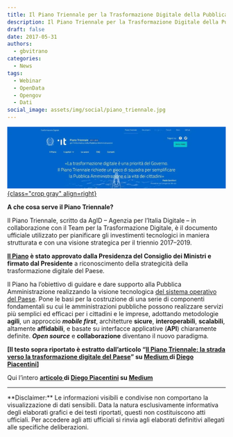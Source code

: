 ```yaml
---
title: Il Piano Triennale per la Trasformazione Digitale della Pubblica Amministrazione
description: Il Piano Triennale per la Trasformazione Digitale della Pubblica Amministrazione
draft: false
date: 2017-05-31
authors:
  - gbvitrano
categories:
  - News
tags:
  - Webinar
  - OpenData
  - Opengov
  - Dati
social_image: assets/img/social/piano_triennale.jpg  
--- 
```

<style>
.md-typeset code { background-color: #fff0;}  
.md-typeset pre>code { background-color: #fff0;}  
</style>
[![p-triennale](piano_triennale.jpg "Il Piano Triennale per la Trasformazione Digitale della Pubblica Amministrazione" ){class="crop gray" align=right}](index.md)

**A che cosa serve il Piano Triennale?**

Il Piano Triennale, scritto da AgID – Agenzia per l’Italia Digitale – in collaborazione con il Team per la Trasformazione Digitale, è il documento ufficiale utilizzato per pianificare gli investimenti tecnologici in maniera strutturata e con una visione strategica per il triennio 2017–2019.

**[Il Piano](https://pianotriennale-ict.readthedocs.io/it/latest/) è stato approvato dalla Presidenza del Consiglio dei Ministri e firmato dal Presidente** a riconoscimento della strategicità della <!-- more -->trasformazione digitale del Paese.

Il Piano ha l’obiettivo di guidare e dare supporto alla Pubblica Amministrazione realizzando la visione tecnologica [del sistema operativo del Paese](https://medium.com/team-per-la-trasformazione-digitale/nuovo-sistema-operativo-paese-competenze-tecnologiche-programmi-be0d71b3f84b). Pone le basi per la costruzione di una serie di componenti fondamentali su cui le amministrazioni pubbliche possono realizzare servizi più semplici ed efficaci per i cittadini e le imprese, adottando metodologie **agili**, un approccio **_mobile first_**, architetture **sicure**, **interoperabili**, **scalabili**, altamente **affidabili**, e basate su interfacce applicative (**API**) chiaramente definite. **_Open source_** e **collaborazione** diventano il nuovo paradigma.

**[Il testo sopra riportato è estratto dall’articolo “[Il Piano Triennale: la strada verso la trasformazione digitale del Paese](https://medium.com/team-per-la-trasformazione-digitale/piano-triennale-trasformazione-digitale-pubblica-amministrazione-linee-guida-design-sviluppo-open-source-a54e27d55be9)” su [Medium ](https://medium.com/team-per-la-trasformazione-digitale/piano-triennale-trasformazione-digitale-pubblica-amministrazione-linee-guida-design-sviluppo-open-source-a54e27d55be9)di [Diego Piacentini](https://medium.com/@diegopia)]**

Qui l’intero **[articolo ](https://medium.com/team-per-la-trasformazione-digitale/piano-triennale-trasformazione-digitale-pubblica-amministrazione-linee-guida-design-sviluppo-open-source-a54e27d55be9)di [Diego Piacentini](https://medium.com/@diegopia) su [Medium](https://medium.com/@diegopia)**

<hr>
**Disclaimer:** Le informazioni visibili e condivise non comportano la visualizzazione di dati sensibili. Data la natura esclusivamente informativa degli elaborati grafici e dei testi riportati, questi non costituiscono atti ufficiali. Per accedere agli atti ufficiali si rinvia agli elaborati definitivi allegati alle specifiche deliberazioni.